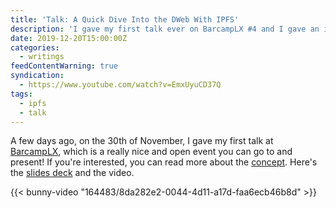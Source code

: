```yaml
---
title: 'Talk: A Quick Dive Into the DWeb With IPFS'
description: 'I gave my first talk ever on BarcampLX #4 and I gave an introduction to the dWeb world using IPFS as a gateway.'
date: 2019-12-20T15:00:00Z
categories:
  - writings
feedContentWarning: true
syndication:
  - https://www.youtube.com/watch?v=EmxUyuCD37Q
tags:
  - ipfs
  - talk
---
```


A few days ago, on the 30th of November, I gave my first talk at [BarcampLX](https://www.meetup.com/BarcampLx/events/265593046/),
which is a really nice and open event you can go to and present! If you're interested, you can read more about the [concept](https://en.wikipedia.org/wiki/BarCamp). Here's the [slides deck](https://media.hacdias.com/2019-12-20-quick-dive-into-dweb-ipfs.pdf) and the video.

{{< bunny-video "164483/8da282e2-0044-4d11-a17d-faa6ecb46b8d" >}}
